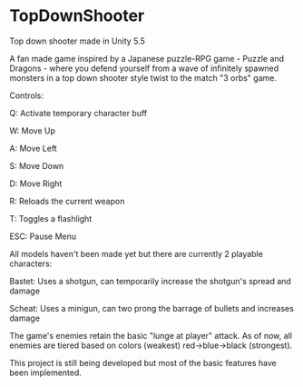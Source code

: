 # TopDownShooter
Top down shooter made in Unity 5.5

A fan made game inspired by a Japanese puzzle-RPG game - Puzzle and Dragons - where you defend yourself from a wave of infinitely spawned monsters in a top down shooter style twist to the match "3 orbs" game.

Controls:

Q: Activate temporary character buff

W: Move Up

A: Move Left

S: Move Down

D: Move Right

R: Reloads the current weapon

T: Toggles a flashlight

ESC: Pause Menu



All models haven't been made yet but there are currently 2 playable characters:

Bastet: Uses a shotgun, can temporarily increase the shotgun's spread and damage

Scheat: Uses a minigun, can two prong the barrage of bullets and increases damage



The  game's enemies retain the basic "lunge at player" attack. As of now, all enemies are tiered based on colors (weakest) red->blue->black (strongest). 

This project is still being developed but most of the basic features have been implemented. 
